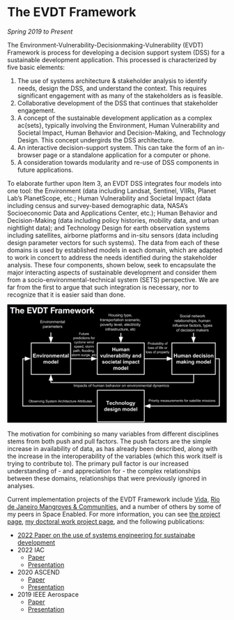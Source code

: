 # The EVDT Framework

*Spring 2019 to Present*

The Environment-Vulnerability-Decisionmaking-Vulnerability (EVDT) Framework is process for developing a decision support system (DSS) for a sustainable development application. This processed is characterized by five basic elements:

1. The use of systems architecture & stakeholder analysis to identify needs, design the DSS, and understand the context. This requires significant engagement with as many of the stakeholders as is feasible.
2. Collaborative development of the DSS that continues that stakeholder engagement.
3. A concept of the sustainable development application as a complex ac{sets}, typically involving the Environment, Human Vulnerability and Societal Impact, Human Behavior and Decision-Making, and Technology Design. This concept undergirds the DSS architecture.
4. An interactive decision-support system. This can take the form of an in-browser page or a standalone application for a computer or phone.
5. A consideration towards modularity and re-use of DSS components in future applications.

To elaborate further upon Item 3, an EVDT DSS integrates four models into one tool: the Environment (data including Landsat, Sentinel, VIIRs, Planet Lab’s PlanetScope, etc.; Human Vulnerability and Societal Impact (data including census  and survey-based demographic data, NASA’s Socioeconomic Data and Applications Center, etc.); Human Behavior and Decision-Making (data including policy histories, mobility data, and urban nightlight data); and Technology Design for earth observation systems including satellites, airborne platforms and in-situ sensors (data including design parameter vectors for such systems). The data from each of these domains is used by established models in each domain, which are adapted to work in concert to address the needs identified during the stakeholder analysis. These four components, shown below, seek to encapsulate the major interacting aspects of sustainable development and consider them from a socio-environmental-technical system (SETS) perspective. We are far from the first to argue that such integration is necessary, nor to recognize that it is easier said than done.

<img style="float: center;" width=800 src="/docs/assets/evdt/evdt.png">

The motivation for combining so many variables from different disciplines stems from both push and pull factors. The push factors are the simple increase in availability of data, as has already been described, along with the increase in the interoperability of the variables (which this work itself is trying to contribute to). The primary pull factor is our increased understanding of - and appreciation for - the complex relationships between these domains, relationships that were previously ignored in analyses.

Current implementation projects of the EVDT Framework include [Vida](/pages/vida), [Rio de Janeiro Mangroves & Communities](/pages/rio_mangroves), and a number of others by some of my peers in Space Enabled. For more information, you can see [the project page](https://www.media.mit.edu/projects/vida-decision-support-system/overview/), [my doctoral work project page](/pages/doctoral_process), and the following publications:


- [2022 Paper on the use of systems engineering for sustainabe development](https://doi.org/10.1002/sys.21642)
- 2022 IAC
  - [Paper](/docs/assets/evdt/2022_IAC.pdf)
  - [Presentation](/docs/assets/evdt/2022IACPresentation.pdf)
- 2020 ASCEND
  - [Paper](/docs/assets/vida/AIAA_ASCEND_2020_Paper.pdf)
  - [Presentation](/docs/assets/vida/ASCEND_Presentation.pdf)
- 2019 IEEE Aerospace
  - [Paper](/docs/assets/evdt/2019_IEEE_Aerospace.pdf)
  - [Presentation](/docs/assets/evdt/IEEEAerospacePresentation.pdf)
